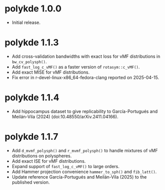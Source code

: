 # polykde 1.0.0

* Initial release.

# polykde 1.1.3

* Add cross-validation bandwidths with exact loss for vMF distributions in `bw_cv_polysph()`.
* Add `fast_log_c_vMF()` as a faster version of `rotasym::c_vMF()`.
* Add exact MISE for vMF distributions.
* Fix error in r-devel-linux-x86_64-fedora-clang reported on 2025-04-15.

# polykde 1.1.4

* Add hippocampus dataset to give replicability to García-Portugués and Meilán-Vila (2024) (doi:10.48550/arXiv.2411.04166).

# polykde 1.1.7

* Add `d_mvmf_polysph()` and `r_mvmf_polysph()` to handle mixtures of vMF distributions on polyspheres.
* Add exact ISE for vMF distributions.
* Expand support of `fast_log_c_vMF()` to large orders.
* Add Hammer projection convenience `hammer_to_sph()` and `fib_latt()`.
* Update reference García-Portugués and Meilán-Vila (2025) to the published version.
